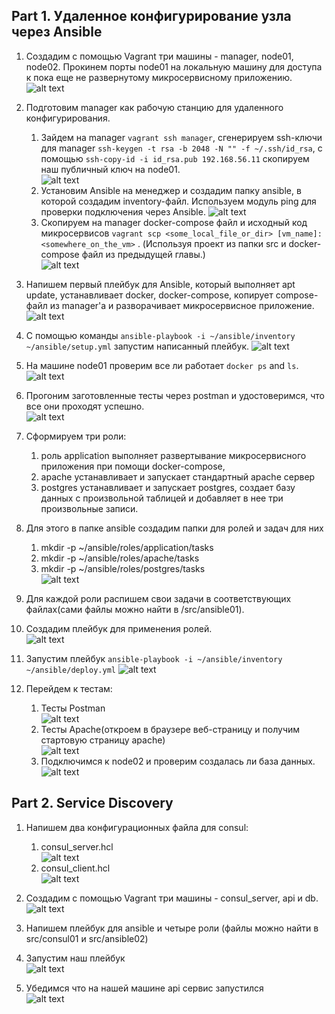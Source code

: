 ## Part 1. Удаленное конфигурирование узла через Ansible


1) Создадим с помощью Vagrant три машины - manager, node01, node02. Прокинем порты node01 на локальную машину для доступа к пока еще не развернутому микросервисному приложению.  
![alt text](image.png)

2) Подготовим manager как рабочую станцию для удаленного конфигурирования.
    1) Зайдем на manager ```vagrant ssh manager```, сгенерируем ssh-ключи для manager ```ssh-keygen -t rsa -b 2048 -N "" -f ~/.ssh/id_rsa```, с помощью ```ssh-copy-id -i id_rsa.pub 192.168.56.11``` скопируем наш публичный ключ на node01.  
    ![alt text](image-1.png)
    2) Установим Ansible на менеджер и создадим папку ansible, в которой создадим inventory-файл. Используем модуль ping для проверки подключения через Ansible.
    ![alt text](image-2.png)
    3) Скопируем на manager docker-compose файл и исходный код микросервисов ```vagrant scp <some_local_file_or_dir> [vm_name]:<somewhere_on_the_vm>``` . (Используя проект из папки src и docker-compose файл из предыдущей главы.)  
    ![alt text](image-3.png)

3) Напишем первый плейбук для Ansible, который выполняет apt update, устанавливает docker, docker-compose, копирует compose-файл из manager'а и разворачивает микросервисное приложение.  
![alt text](image-4.png)

4) С помощью команды ```ansible-playbook -i ~/ansible/inventory ~/ansible/setup.yml``` запустим написанный плейбук.
![alt text](image-5.png)

5) На машине node01 проверим все ли работает ```docker ps``` and ```ls```.  
![alt text](image-6.png)

6) Прогоним заготовленные тесты через postman и удостоверимся, что все они проходят успешно.  
![alt text](image-7.png)

7) Сформируем три роли:
    1) роль application выполняет развертывание микросервисного приложения при помощи docker-compose,
    2) apache устанавливает и запускает стандартный apache сервер
    3) postgres устанавливает и запускает postgres, создает базу данных с произвольной таблицей и добавляет в нее три произвольные записи.

8) Для этого в папке ansible создадим папки для ролей и задач для них 
    1) mkdir -p ~/ansible/roles/application/tasks
    2) mkdir -p ~/ansible/roles/apache/tasks
    3) mkdir -p ~/ansible/roles/postgres/tasks  
    ![alt text](image-8.png)

9) Для каждой роли распишем свои задачи в соответствующих файлах(сами файлы можно найти в /src/ansible01).

10) Создадим плейбук для применения ролей.  
![alt text](image-9.png)

11) Запустим плейбук ```ansible-playbook -i ~/ansible/inventory ~/ansible/deploy.yml``` 
![alt text](image-10.png)

11) Перейдем к тестам: 
    1) Тесты Postman  
    ![alt text](image-11.png)
    2) Тесты Apache(откроем в браузере веб-страницу и получим стартовую страницу apache)  
    ![alt text](image-12.png)
    3) Подключимся к node02 и проверим создалась ли база данных.  
    ![alt text](image-13.png)


## Part 2. Service Discovery

1) Напишем два конфигурационных файла для consul:  
    1) consul_server.hcl  
    ![alt text](image-14.png)
    2) consul_client.hcl  
    ![alt text](image-15.png)

2) Создадим с помощью Vagrant три машины - consul_server, api и db.  
![alt text](image-16.png)

3) Напишем плейбук для ansible и четыре роли (файлы можно найти в src/consul01 и src/ansible02)

4) Запустим наш плейбук  
![alt text](image-17.png)

5) Убедимся что на нашей машине api сервис запустился  
![alt text](image-18.png)